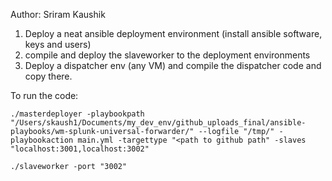 Author: Sriram Kaushik

1. Deploy a neat ansible deployment environment (install ansible software, keys and users)
2. compile and deploy the slaveworker to the deployment environments
3. Deploy a dispatcher env (any VM) and compile the dispatcher code and copy there. 

To run the code: 

```
./masterdeployer -playbookpath "/Users/skaush1/Documents/my_dev_env/github_uploads_final/ansible-playbooks/wm-splunk-universal-forwarder/" --logfile "/tmp/" -playbookaction main.yml -targettype "<path to github path" -slaves "localhost:3001,localhost:3002"

./slaveworker -port "3002"

```
